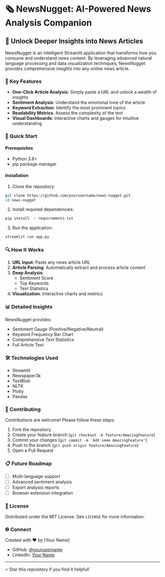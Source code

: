 # 🗞️ NewsNugget: AI-Powered News Analysis Companion

## 📰 Unlock Deeper Insights into News Articles

NewsNugget is an intelligent Streamlit application that transforms how you consume and understand news content. By leveraging advanced natural language processing and data visualization techniques, NewsNugget provides comprehensive insights into any online news article.


### 🌟 Key Features

- **One-Click Article Analysis**: Simply paste a URL and unlock a wealth of insights
- **Sentiment Analysis**: Understand the emotional tone of the article
- **Keyword Extraction**: Identify the most prominent topics
- **Readability Metrics**: Assess the complexity of the text
- **Visual Dashboards**: Interactive charts and gauges for intuitive understanding

### 🚀 Quick Start

#### Prerequisites

- Python 3.8+
- pip package manager

#### Installation

1. Clone the repository:
```bash
git clone https://github.com/yourusername/news-nugget.git
cd news-nugget
```

2. Install required dependencies:
```bash
pip install -r requirements.txt
```

3. Run the application:
```bash
streamlit run app.py
```

### 🔍 How It Works

1. **URL Input**: Paste any news article URL
2. **Article Parsing**: Automatically extract and process article content
3. **Deep Analysis**: 
   - Sentiment Score
   - Top Keywords
   - Text Statistics
4. **Visualization**: Interactive charts and metrics

### 📊 Detailed Insights

NewsNugget provides:
- Sentiment Gauge (Positive/Negative/Neutral)
- Keyword Frequency Bar Chart
- Comprehensive Text Statistics
- Full Article Text

### 🛠️ Technologies Used

- Streamlit
- Newspaper3k
- TextBlob
- NLTK
- Plotly
- Pandas

### 🤝 Contributing

Contributions are welcome! Please follow these steps:

1. Fork the repository
2. Create your feature branch (`git checkout -b feature/AmazingFeature`)
3. Commit your changes (`git commit -m 'Add some AmazingFeature'`)
4. Push to the branch (`git push origin feature/AmazingFeature`)
5. Open a Pull Request

### 📋 Future Roadmap

- [ ] Multi-language support
- [ ] Advanced sentiment analysis
- [ ] Export analysis reports
- [ ] Browser extension integration

### 📄 License

Distributed under the MIT License. See `LICENSE` for more information.

### 🌐 Connect

Created with ❤️ by [Your Name]
- GitHub: [@yourusername](https://github.com/yourusername)
- LinkedIn: [Your Name](https://linkedin.com/in/yourname)

---

⭐ Star this repository if you find it helpful!
